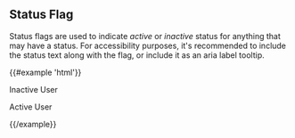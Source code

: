 ## Status Flag

Status flags are used to indicate *active* or *inactive* status for anything that may have a status. For accessibility purposes, it's recommended to include the status text along with the flag, or include it as an aria label tooltip.

{{#example 'html'}}
<p><span class="status-flag tooltip" aria-label="Inactive"></span> Inactive User</p>
<p><span class="status-flag status-flag--active tooltip" aria-label="Active"></span> Active User</p>
{{/example}}
